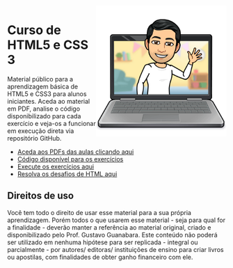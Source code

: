 <img src="imagens/me.png" align="right" width="300">

# Curso de HTML5 e CSS 3
Material público para a aprendizagem básica de HTML5 e CSS3 para alunos iniciantes. Aceda ao material em PDF, analise o código disponibilizado para cada exercício e veja-os a funcionar em execução direta via repositório GitHub.

* [Aceda aos PDFs das aulas clicando aqui](https://github.com/RuiSantosSI/html-css/tree/main/aulas-pdf)
* [Código disponível para os exercícios](https://ruisantossi.github.io/html-css/exercícios/)
* [Execute os exercícios aqui](https://ruisantossi.github.io/html-css/exercícios/)
* [Resolva os desafios de HTML aqui](https://ruisantossi.github.io/html-css/desafios/)

## Direitos de uso

Você tem todo o direito de usar esse material para a sua própria aprendizagem. Porém todos o que usarem esse material - seja para qual for a finalidade - deverão manter a referência ao material original, criado e disponibilizado pelo Prof. Gustavo Guanabara. Este conteúdo não poderá ser utilizado em nenhuma hipótese para ser replicada - integral ou parcialmente - por autores/ editoras/ instituições de ensino para criar livros ou apostilas, com finalidades de obter ganho financeiro com ele.
